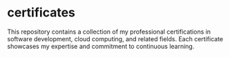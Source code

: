 # certificates
This repository contains a collection of my professional certifications in software development, cloud computing, and related fields. Each certificate showcases my expertise and commitment to continuous learning.
